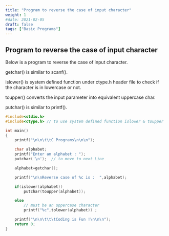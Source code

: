 ```yaml
---
title: "Program to reverse the case of input character"
weight: 1
#date: 2021-02-05
draft: false
tags: ["Basic Programs"]
---
```


## Program to reverse the case of input character

Below is a program to reverse the case of input character.

getchar() is similar to scanf().

islower() is system defined function under ctype.h header file to check if the character is in lowercase or not.

toupper() converts the input parameter into equivalent uppercase char.

putchar() is similar to printf().

```c
#include<stdio.h>
#include<ctype.h> // to use system defined function islower & toupper

int main()
{
    printf("\n\n\t\tC Programs\n\n\n");

    char alphabet;
    printf("Enter an alphabet : ");
    putchar('\n');  // to move to next Line

    alphabet=getchar();

    printf("\n\nReverse case of %c is :  ",alphabet);

    if(islower(alphabet))
        putchar(toupper(alphabet));

    else
        // must be an uppercase character
        printf("%c",tolower(alphabet)) ;

    printf("\n\n\t\t\tCoding is Fun !\n\n\n");
    return 0;
}
```
